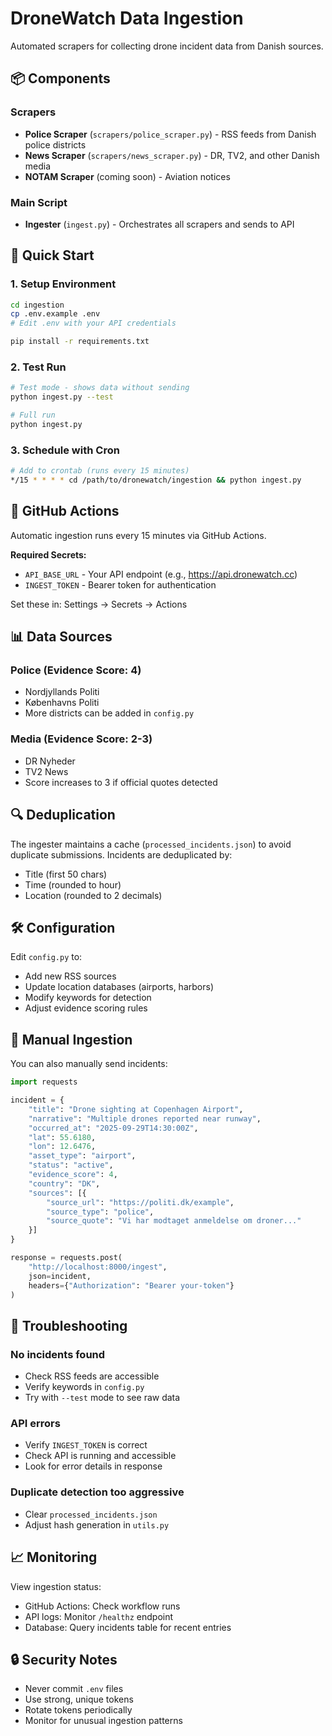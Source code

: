 # DroneWatch Data Ingestion

Automated scrapers for collecting drone incident data from Danish sources.

## 📦 Components

### Scrapers
- **Police Scraper** (`scrapers/police_scraper.py`) - RSS feeds from Danish police districts
- **News Scraper** (`scrapers/news_scraper.py`) - DR, TV2, and other Danish media
- **NOTAM Scraper** (coming soon) - Aviation notices

### Main Script
- **Ingester** (`ingest.py`) - Orchestrates all scrapers and sends to API

## 🚀 Quick Start

### 1. Setup Environment

```bash
cd ingestion
cp .env.example .env
# Edit .env with your API credentials

pip install -r requirements.txt
```

### 2. Test Run

```bash
# Test mode - shows data without sending
python ingest.py --test

# Full run
python ingest.py
```

### 3. Schedule with Cron

```bash
# Add to crontab (runs every 15 minutes)
*/15 * * * * cd /path/to/dronewatch/ingestion && python ingest.py
```

## 🤖 GitHub Actions

Automatic ingestion runs every 15 minutes via GitHub Actions.

**Required Secrets:**
- `API_BASE_URL` - Your API endpoint (e.g., https://api.dronewatch.cc)
- `INGEST_TOKEN` - Bearer token for authentication

Set these in: Settings → Secrets → Actions

## 📊 Data Sources

### Police (Evidence Score: 4)
- Nordjyllands Politi
- Københavns Politi
- More districts can be added in `config.py`

### Media (Evidence Score: 2-3)
- DR Nyheder
- TV2 News
- Score increases to 3 if official quotes detected

## 🔍 Deduplication

The ingester maintains a cache (`processed_incidents.json`) to avoid duplicate submissions. Incidents are deduplicated by:
- Title (first 50 chars)
- Time (rounded to hour)
- Location (rounded to 2 decimals)

## 🛠️ Configuration

Edit `config.py` to:
- Add new RSS sources
- Update location databases (airports, harbors)
- Modify keywords for detection
- Adjust evidence scoring rules

## 📝 Manual Ingestion

You can also manually send incidents:

```python
import requests

incident = {
    "title": "Drone sighting at Copenhagen Airport",
    "narrative": "Multiple drones reported near runway",
    "occurred_at": "2025-09-29T14:30:00Z",
    "lat": 55.6180,
    "lon": 12.6476,
    "asset_type": "airport",
    "status": "active",
    "evidence_score": 4,
    "country": "DK",
    "sources": [{
        "source_url": "https://politi.dk/example",
        "source_type": "police",
        "source_quote": "Vi har modtaget anmeldelse om droner..."
    }]
}

response = requests.post(
    "http://localhost:8000/ingest",
    json=incident,
    headers={"Authorization": "Bearer your-token"}
)
```

## 🐛 Troubleshooting

### No incidents found
- Check RSS feeds are accessible
- Verify keywords in `config.py`
- Try with `--test` mode to see raw data

### API errors
- Verify `INGEST_TOKEN` is correct
- Check API is running and accessible
- Look for error details in response

### Duplicate detection too aggressive
- Clear `processed_incidents.json`
- Adjust hash generation in `utils.py`

## 📈 Monitoring

View ingestion status:
- GitHub Actions: Check workflow runs
- API logs: Monitor `/healthz` endpoint
- Database: Query incidents table for recent entries

## 🔒 Security Notes

- Never commit `.env` files
- Use strong, unique tokens
- Rotate tokens periodically
- Monitor for unusual ingestion patterns